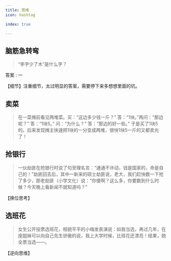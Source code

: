 ```yaml
---
title: 思维
icon: hashtag

index: true

---
```


<!-- more -->

## 脑筋急转弯

> “李字少了木”是什么字？

  答案 : 一

【细节】注重细节，太过明显的答案，需要停下来多想想里面的坑。

## 卖菜
 
> 在一菜摊前看见两堆菜。买：“这边多少钱一斤？” 答：“1块。”再问：“那边呢？” 答：“1块5。” 问：“为什么？” 答：“那边的好一些。” 于是买了1块5的。后来发现摊主快速把1块的一分变成两堆，很快1块5一斤的又都卖光了！
  
## 抢银行

> 一伙劫匪在抢银行时说了句至理名言：“通通不许动，钱是国家的，命是自己的！”劫匪回去后，其中一新来的硕士劫匪说，老大，我们赶快数一下抢了多少，那老劫匪（小学文化）说：“你傻啊？这么多，你要数到什么时候？今天晚上看新闻不就知道吗？” 

【换位思考】

## 选班花

> 女生公开投票选班花，相貌平平的小梅发表演说：如我当选，再过几年，在座姐妹可以向自己先生骄傲的说，我上大学时候，比班花还漂亮！结果，她全票当选——。

【逆向思维】
